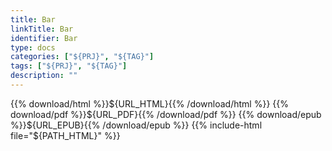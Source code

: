 ```yaml
---
title: Bar
linkTitle: Bar
identifier: Bar
type: docs
categories: ["${PRJ}", "${TAG}"]
tags: ["${PRJ}", "${TAG}"]
description: ""
---
```


{{% download/html %}}${URL_HTML}{{% /download/html %}}
{{% download/pdf %}}${URL_PDF}{{% /download/pdf %}}
{{% download/epub %}}${URL_EPUB}{{% /download/epub %}}
{{% include-html file="${PATH_HTML}" %}}
